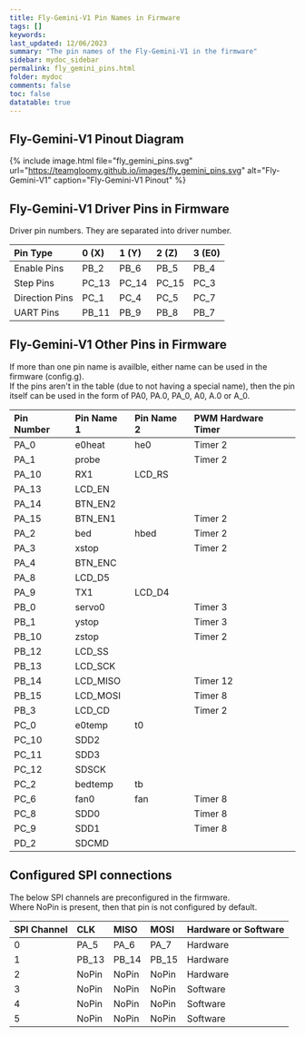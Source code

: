```yaml
---
title: Fly-Gemini-V1 Pin Names in Firmware
tags: []
keywords: 
last_updated: 12/06/2023
summary: "The pin names of the Fly-Gemini-V1 in the firmware"
sidebar: mydoc_sidebar
permalink: fly_gemini_pins.html
folder: mydoc
comments: false
toc: false
datatable: true
---
```


## Fly-Gemini-V1 Pinout Diagram

{% include image.html file="fly_gemini_pins.svg" url="https://teamgloomy.github.io/images/fly_gemini_pins.svg" alt="Fly-Gemini-V1" caption="Fly-Gemini-V1 Pinout" %}

## Fly-Gemini-V1 Driver Pins in Firmware

Driver pin numbers. They are separated into driver number.

<div class="datatable-begin"></div>

|Pin Type|0 (X)|1 (Y)|2 (Z)|3 (E0)|
| :------------- |:-------------|:-------------|:-------------|:-------------|
|Enable Pins|PB_2|PB_6|PB_5|PB_4|
|Step Pins|PC_13|PC_14|PC_15|PC_3|
|Direction Pins|PC_1|PC_4|PC_5|PC_7|
|UART Pins|PB_11|PB_9|PB_8|PB_7|

<div class="datatable-end"></div>

## Fly-Gemini-V1 Other Pins in Firmware

If more than one pin name is availble, either name can be used in the firmware (config.g).  
If the pins aren't in the table (due to not having a special name), then the pin itself can be used in the form of PA0, PA.0, PA_0, A0, A.0 or A_0.  

<div class="datatable-begin"></div>

|Pin Number|Pin Name 1|Pin Name 2|PWM Hardware Timer|
| :------------- |:-------------|:-------------|:-------------|
|PA_0|e0heat|he0|Timer 2|
|PA_1|probe||Timer 2|
|PA_10|RX1|LCD_RS||
|PA_13|LCD_EN|||
|PA_14|BTN_EN2|||
|PA_15|BTN_EN1||Timer 2|
|PA_2|bed|hbed|Timer 2|
|PA_3|xstop||Timer 2|
|PA_4|BTN_ENC|||
|PA_8|LCD_D5|||
|PA_9|TX1|LCD_D4||
|PB_0|servo0||Timer 3|
|PB_1|ystop||Timer 3|
|PB_10|zstop||Timer 2|
|PB_12|LCD_SS|||
|PB_13|LCD_SCK|||
|PB_14|LCD_MISO||Timer 12|
|PB_15|LCD_MOSI||Timer 8|
|PB_3|LCD_CD||Timer 2|
|PC_0|e0temp|t0||
|PC_10|SDD2|||
|PC_11|SDD3|||
|PC_12|SDSCK|||
|PC_2|bedtemp|tb||
|PC_6|fan0|fan|Timer 8|
|PC_8|SDD0||Timer 8|
|PC_9|SDD1||Timer 8|
|PD_2|SDCMD|||

<div class="datatable-end"></div>

## Configured SPI connections

The below SPI channels are preconfigured in the firmware.  
Where NoPin is present, then that pin is not configured by default.  

<div class="datatable-begin"></div>

|SPI Channel| CLK | MISO | MOSI | Hardware or Software |
| :------------- |:-------------|:-------------|:-------------|:-------------|
|0|PA_5|PA_6|PA_7|Hardware|
|1|PB_13|PB_14|PB_15|Hardware|
|2|NoPin|NoPin|NoPin|Hardware|
|3|NoPin|NoPin|NoPin|Software|
|4|NoPin|NoPin|NoPin|Software|
|5|NoPin|NoPin|NoPin|Software|

<div class="datatable-end"></div>
